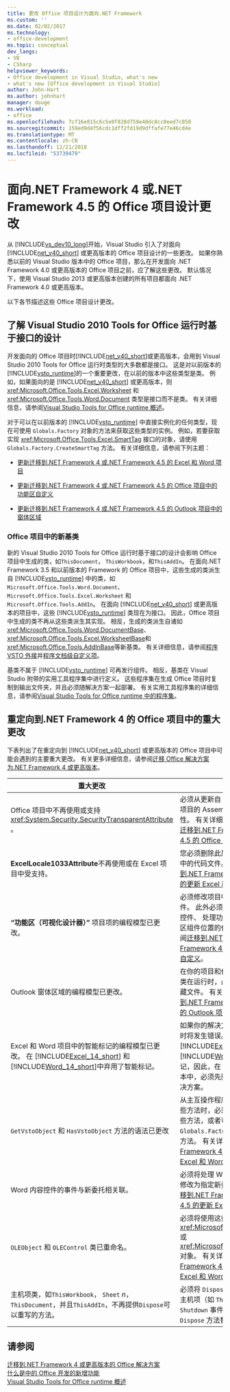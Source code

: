 ```yaml
---
title: 更改 Office 项目设计为面向.NET Framework
ms.custom: ''
ms.date: 02/02/2017
ms.technology:
- office-development
ms.topic: conceptual
dev_langs:
- VB
- CSharp
helpviewer_keywords:
- Office development in Visual Studio, what's new
- what's new [Office development in Visual Studio]
author: John-Hart
ms.author: johnhart
manager: douge
ms.workload:
- office
ms.openlocfilehash: 7cf16e015c6c5e0f828d759e40dc8cc0eed7c050
ms.sourcegitcommit: 159ed9d4f56cdc1dff2fd19d9dffafe77e46cd4e
ms.translationtype: MT
ms.contentlocale: zh-CN
ms.lasthandoff: 12/21/2018
ms.locfileid: "53739479"
---
```

# <a name="changes-to-the-design-of-office-projects-that-target-the-net-framework-4-or-the-net-framework-45"></a>面向.NET Framework 4 或.NET Framework 4.5 的 Office 项目设计更改
  从 [!INCLUDE[vs_dev10_long](../sharepoint/includes/vs-dev10-long-md.md)]开始，Visual Studio 引入了对面向 [!INCLUDE[net_v40_short](../sharepoint/includes/net-v40-short-md.md)] 或更高版本的 Office 项目设计的一些更改。 如果你熟悉以前的 Visual Studio 版本中的 Office 项目，那么在开发面向 .NET Framework 4.0 或更高版本的 Office 项目之前，应了解这些更改。 默认情况下，使用 Visual Studio 2013 或更高版本创建的所有项目都面向 .NET Framework 4.0 或更高版本。  
  
 以下各节描述这些 Office 项目设计更改。  
  
## <a name="understand-the-interface-based-design-of-the-visual-studio-2010-tools-for-office-runtime"></a>了解 Visual Studio 2010 Tools for Office 运行时基于接口的设计  
 开发面向的 Office 项目时[!INCLUDE[net_v40_short](../sharepoint/includes/net-v40-short-md.md)]或更高版本，会用到 Visual Studio 2010 Tools for Office 运行时类型的大多数都是接口。 这是对以前版本的 [!INCLUDE[vsto_runtime](../vsto/includes/vsto-runtime-md.md)]的一个重要更改，在以前的版本中这些类型是类。 例如，如果面向的是 [!INCLUDE[net_v40_short](../sharepoint/includes/net-v40-short-md.md)] 或更高版本，则 <xref:Microsoft.Office.Tools.Excel.Worksheet> 和 <xref:Microsoft.Office.Tools.Word.Document> 类型是接口而不是类。 有关详细信息，请参阅[Visual Studio Tools for Office runtime 概述](../vsto/visual-studio-tools-for-office-runtime-overview.md)。  
  
 对于可以在以前版本的 [!INCLUDE[vsto_runtime](../vsto/includes/vsto-runtime-md.md)] 中直接实例化的任何类型，现在可使用 `Globals.Factory` 对象的方法来获取这些类型的实例。 例如，若要获取实现 <xref:Microsoft.Office.Tools.Excel.SmartTag> 接口的对象，请使用 `Globals.Factory.CreateSmartTag` 方法。 有关详细信息，请参阅下列主题：  
  
-   [更新迁移到.NET Framework 4 或.NET Framework 4.5 的 Excel 和 Word 项目](../vsto/updating-excel-and-word-projects-that-you-migrate-to-the-dotnet-framework-4-or-the-dotnet-framework-4-5.md)  
  
-   [更新迁移到.NET Framework 4 或.NET Framework 4.5 的 Office 项目中的功能区自定义](/visualstudio/vsto/update-ribbon-customizations-in-office-projects-to-migrate-to-dotnet-framework-4-or-4-5)  
  
-   [更新迁移到.NET Framework 4 或.NET Framework 4.5 的 Outlook 项目中的窗体区域](../vsto/updating-form-regions-in-outlook-projects-that-you-migrate-to-the-dotnet-framework-4-or-the-dotnet-framework-4-5.md)  
  
### <a name="new-base-classes-in-office-projects"></a>Office 项目中的新基类  
 新的 Visual Studio 2010 Tools for Office 运行时基于接口的设计会影响 Office 项目中生成的类，如`ThisDocument`， `ThisWorkbook`，和`ThisAddIn`。 在面向.NET Framework 3.5 和以前版本的 Framework 的 Office 项目中，这些生成的类派生自 [!INCLUDE[vsto_runtime](../vsto/includes/vsto-runtime-md.md)] 中的类，如 `Microsoft.Office.Tools.Word.Document`、`Microsoft.Office.Tools.Excel.Worksheet` 和 `Microsoft.Office.Tools.AddIn`。 在面向 [!INCLUDE[net_v40_short](../sharepoint/includes/net-v40-short-md.md)] 或更高版本的项目中，这些 [!INCLUDE[vsto_runtime](../vsto/includes/vsto-runtime-md.md)] 类现在为接口。 因此，Office 项目中生成的类不再从这些类派生其实现。 相反，生成的类派生自诸如 <xref:Microsoft.Office.Tools.Word.DocumentBase>、 <xref:Microsoft.Office.Tools.Excel.WorksheetBase>和 <xref:Microsoft.Office.Tools.AddInBase>等新基类。 有关详细信息，请参阅[程序 VSTO 外接](../vsto/programming-vsto-add-ins.md)并[程序文档级自定义项](../vsto/programming-document-level-customizations.md)。  
  
 基类不属于 [!INCLUDE[vsto_runtime](../vsto/includes/vsto-runtime-md.md)] 可再发行组件。 相反，基类在 Visual Studio 附带的实用工具程序集中进行定义。 这些程序集在生成 Office 项目时复制到输出文件夹，并且必须随解决方案一起部署。 有关实用工具程序集的详细信息，请参阅[Visual Studio Tools for Office runtime 中的程序集](../vsto/assemblies-in-the-visual-studio-tools-for-office-runtime.md)。  
  
## <a name="breaking-changes-in-office-projects-that-are-retargeted-to-the-net-framework-4"></a>重定向到.NET Framework 4 的 Office 项目中的重大更改  
 下表列出了在重定向到 [!INCLUDE[net_v40_short](../sharepoint/includes/net-v40-short-md.md)] 或更高版本的 Office 项目中可能会遇到的主要重大更改。 有关更多详细信息，请参阅[迁移 Office 解决方案为.NET Framework 4 或更高版本](../vsto/migrating-office-solutions-to-the-dotnet-framework-4-or-later.md)。  
  
|重大更改|结果|  
|---------------------|-----------------|  
|Office 项目中不再使用或支持 <xref:System.Security.SecurityTransparentAttribute> 。|必须从更新自 Visual Studio 2008 的 Office 项目的 AssemblyInfo 代码文件中删除此属性。 有关详细信息，请参阅[所需更改即可运行迁移到.NET Framework 4 或.NET Framework 4.5 的 Office 项目](../vsto/required-changes-to-run-office-projects-that-you-migrate-to-the-dotnet-framework-4-or-the-dotnet-framework-4-5.md)。|  
|**ExcelLocale1033Attribute**不再使用或在 Excel 项目中受支持。|您必须删除此属性从*AssemblyInfo* Excel 项目中的代码文件。 有关详细信息，请参阅[迁移到.NET Framework 4 或.NET Framework 4.5 的更新 Excel 和 Word 项目](../vsto/updating-excel-and-word-projects-that-you-migrate-to-the-dotnet-framework-4-or-the-dotnet-framework-4-5.md)。|  
|**“功能区（可视化设计器）”** 项目项的编程模型已更改。|必须修改项目中任何功能区项的代码隐藏文件。 此外必须修改的实例化在运行时的功能区控件、 处理功能区事件或以编程方式设置功能区组件位置的任何代码。 有关详细信息，请参阅[迁移到.NET Framework 4 或.NET Framework 4.5 的 Office 项目中的更新功能区自定义](/visualstudio/vsto/update-ribbon-customizations-in-office-projects-to-migrate-to-dotnet-framework-4-or-4-5)。|  
|Outlook 窗体区域的编程模型已更改。|在你的项目和任何代码都实例化某些窗体区域类在运行时，必须修改任何窗体区域的代码隐藏文件。 有关详细信息，请参阅[更新迁移到.NET Framework 4 或.NET Framework 4.5 的 Outlook 项目中的窗体区域](../vsto/updating-form-regions-in-outlook-projects-that-you-migrate-to-the-dotnet-framework-4-or-the-dotnet-framework-4-5.md)。|  
|Excel 和 Word 项目中的智能标记的编程模型已更改。 在 [!INCLUDE[Excel_14_short](../vsto/includes/excel-14-short-md.md)] 和 [!INCLUDE[Word_14_short](../vsto/includes/word-14-short-md.md)]中弃用了智能标记。|如果你的解决方案使用智能标记，则生成项目时将发生错误。 由于 [!INCLUDE[Excel_14_short](../vsto/includes/excel-14-short-md.md)] 和 [!INCLUDE[Word_14_short](../vsto/includes/word-14-short-md.md)] 中已弃用智能标记，因此，在 [!INCLUDE[vs_dev12](../vsto/includes/vs-dev12-md.md)] 或更高版本中，必须先删除这些标记才能测试和调试解决方案。|  
|`GetVstoObject` 和 `HasVstoObject` 方法的语法已更改|从主互操作程序集 (PIA) 在本机对象上访问这些方法时，必须将 `Globals.Factory` 传递给这些方法，或者可以在由项目中的 `Globals.Factory` 属性返回的对象上访问这些方法。 有关详细信息，请参阅[迁移到.NET Framework 4 或.NET Framework 4.5 的更新 Excel 和 Word 项目](../vsto/updating-excel-and-word-projects-that-you-migrate-to-the-dotnet-framework-4-or-the-dotnet-framework-4-5.md)。|  
|Word 内容控件的事件与新委托相关联。|必须将处理 Word 内容控件的事件的任何代码修改为指定新委托。 有关详细信息，请参阅[迁移到.NET Framework 4 或.NET Framework 4.5 的更新 Excel 和 Word 项目](../vsto/updating-excel-and-word-projects-that-you-migrate-to-the-dotnet-framework-4-or-the-dotnet-framework-4-5.md)。|  
|`OLEObject` 和 `OLEControl` 类已重命名。|必须将使用这些类的实例的任何代码改为使用 <xref:Microsoft.Office.Tools.Excel.ControlSite> 或 <xref:Microsoft.Office.Tools.Word.ControlSite> 对象。 有关详细信息，请参阅[迁移到.NET Framework 4 或.NET Framework 4.5 的更新 Excel 和 Word 项目](../vsto/updating-excel-and-word-projects-that-you-migrate-to-the-dotnet-framework-4-or-the-dotnet-framework-4-5.md)。|  
|主机项类，如`ThisWorkbook`， `Sheet` *n*， `ThisDocument`，并且`ThisAddIn`，不再提供`Dispose`可以重写的方法。|必须将 `Dispose` 方法替代中的任何代码移动到主机项（如 `ThisAddIn_Shutdown`）中的 `Shutdown` 事件处理程序，并从主机项类中删除 `Dispose` 方法替代。|  
  
## <a name="see-also"></a>请参阅  
 [迁移到.NET Framework 4 或更高版本的 Office 解决方案](../vsto/migrating-office-solutions-to-the-dotnet-framework-4-or-later.md)   
 [什么是中的 Office 开发的新增功能](https://msdn.microsoft.com/library/bf054af2-c896-4723-aa15-6381145b14bb)   
 [Visual Studio Tools for Office runtime 概述](../vsto/visual-studio-tools-for-office-runtime-overview.md)  
  
  